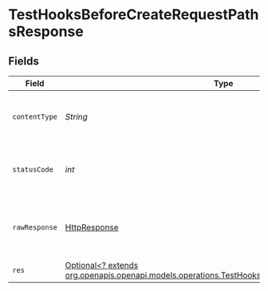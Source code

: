 # TestHooksBeforeCreateRequestPathsResponse


## Fields

| Field                                                                                                                                                              | Type                                                                                                                                                               | Required                                                                                                                                                           | Description                                                                                                                                                        |
| ------------------------------------------------------------------------------------------------------------------------------------------------------------------ | ------------------------------------------------------------------------------------------------------------------------------------------------------------------ | ------------------------------------------------------------------------------------------------------------------------------------------------------------------ | ------------------------------------------------------------------------------------------------------------------------------------------------------------------ |
| `contentType`                                                                                                                                                      | *String*                                                                                                                                                           | :heavy_check_mark:                                                                                                                                                 | HTTP response content type for this operation                                                                                                                      |
| `statusCode`                                                                                                                                                       | *int*                                                                                                                                                              | :heavy_check_mark:                                                                                                                                                 | HTTP response status code for this operation                                                                                                                       |
| `rawResponse`                                                                                                                                                      | [HttpResponse<InputStream>](https://docs.oracle.com/en/java/javase/11/docs/api/java.net.http/java/net/http/HttpResponse.html)                                      | :heavy_check_mark:                                                                                                                                                 | Raw HTTP response; suitable for custom response parsing                                                                                                            |
| `res`                                                                                                                                                              | [Optional<? extends org.openapis.openapi.models.operations.TestHooksBeforeCreateRequestPathsRes>](../../models/operations/TestHooksBeforeCreateRequestPathsRes.md) | :heavy_minus_sign:                                                                                                                                                 | OK                                                                                                                                                                 |